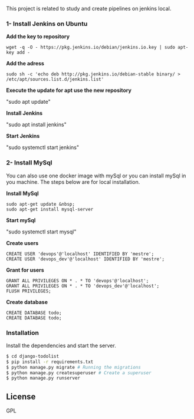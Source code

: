 This project is related to study and create pipelines on jenkins local.

###  1- Install Jenkins on Ubuntu

**Add the key to repository**

```
wget -q -O - https://pkg.jenkins.io/debian/jenkins.io.key | sudo apt-key add -
```

**Add the adress** 

```
sudo sh -c 'echo deb http://pkg.jenkins.io/debian-stable binary/ > /etc/apt/sources.list.d/jenkins.list'
```

**Execute the update for apt use the new repository**

"sudo apt update"

**Install Jenkins**

"sudo apt install jenkins"

**Start Jenkins**

"sudo systemctl start jenkins"

### 2- Install MySql

You can also use one docker image with mySql or you can install mySql in you machine. The steps below are for local installation.

**Install MySql**

```
sudo apt-get update &nbsp;
sudo apt-get install mysql-server
```

**Start mySql**

"sudo systemctl start mysql"

**Create users**

```
CREATE USER 'devops'@'localhost' IDENTIFIED BY 'mestre';
CREATE USER 'devops_dev'@'localhost' IDENTIFIED BY 'mestre';
```

**Grant for users**

```
GRANT ALL PRIVILEGES ON * . * TO 'devops'@'localhost';
GRANT ALL PRIVILEGES ON * . * TO 'devops_dev'@'localhost';
FLUSH PRIVILEGES;
```

**Create database**

```
CREATE DATABASE todo;
CREATE DATABASE todo;
```



### Installation

Install the dependencies and start the server.

```sh
$ cd django-todolist
$ pip install -r requirements.txt
$ python manage.py migrate # Running the migrations
$ python manage.py createsuperuser # Create a superuser
$ python manage.py runserver
```




License
----

GPL
